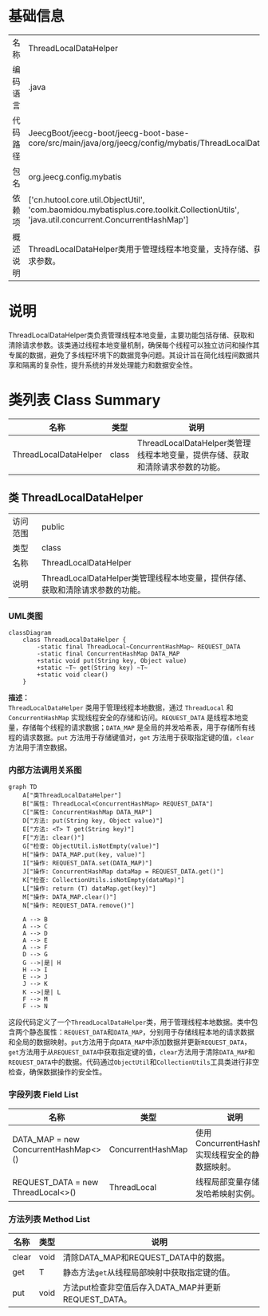 # 基础信息

|      |      |
|------|------|
| 名称 | ThreadLocalDataHelper |
| 编码语言 | .java |
| 代码路径 | JeecgBoot/jeecg-boot/jeecg-boot-base-core/src/main/java/org/jeecg/config/mybatis/ThreadLocalDataHelper.java |
| 包名 | org.jeecg.config.mybatis |
| 依赖项 | ['cn.hutool.core.util.ObjectUtil', 'com.baomidou.mybatisplus.core.toolkit.CollectionUtils', 'java.util.concurrent.ConcurrentHashMap'] |
| 概述说明 | ThreadLocalDataHelper类用于管理线程本地变量，支持存储、获取和清除请求参数。 |

# 说明

ThreadLocalDataHelper类负责管理线程本地变量，主要功能包括存储、获取和清除请求参数。该类通过线程本地变量机制，确保每个线程可以独立访问和操作其专属的数据，避免了多线程环境下的数据竞争问题。其设计旨在简化线程间数据共享和隔离的复杂性，提升系统的并发处理能力和数据安全性。

# 类列表 Class Summary

| 名称   | 类型  | 说明 |
|-------|------|-------------|
| ThreadLocalDataHelper | class | ThreadLocalDataHelper类管理线程本地变量，提供存储、获取和清除请求参数的功能。 |



## 类 ThreadLocalDataHelper

|      |      |
|------|------|
| 访问范围 | public |
| 类型 | class |
| 名称 | ThreadLocalDataHelper |
| 说明 | ThreadLocalDataHelper类管理线程本地变量，提供存储、获取和清除请求参数的功能。 |


### UML类图

```mermaid
classDiagram
    class ThreadLocalDataHelper {
        -static final ThreadLocal~ConcurrentHashMap~ REQUEST_DATA
        -static final ConcurrentHashMap DATA_MAP
        +static void put(String key, Object value)
        +static ~T~ get(String key) ~T~
        +static void clear()
    }
```

**描述：**  
`ThreadLocalDataHelper` 类用于管理线程本地数据，通过 `ThreadLocal` 和 `ConcurrentHashMap` 实现线程安全的存储和访问。`REQUEST_DATA` 是线程本地变量，存储每个线程的请求数据；`DATA_MAP` 是全局的并发哈希表，用于存储所有线程的请求数据。`put` 方法用于存储键值对，`get` 方法用于获取指定键的值，`clear` 方法用于清空数据。


### 内部方法调用关系图

```mermaid
graph TD
    A["类ThreadLocalDataHelper"]
    B["属性: ThreadLocal<ConcurrentHashMap> REQUEST_DATA"]
    C["属性: ConcurrentHashMap DATA_MAP"]
    D["方法: put(String key, Object value)"]
    E["方法: <T> T get(String key)"]
    F["方法: clear()"]
    G["检查: ObjectUtil.isNotEmpty(value)"]
    H["操作: DATA_MAP.put(key, value)"]
    I["操作: REQUEST_DATA.set(DATA_MAP)"]
    J["操作: ConcurrentHashMap dataMap = REQUEST_DATA.get()"]
    K["检查: CollectionUtils.isNotEmpty(dataMap)"]
    L["操作: return (T) dataMap.get(key)"]
    M["操作: DATA_MAP.clear()"]
    N["操作: REQUEST_DATA.remove()"]

    A --> B
    A --> C
    A --> D
    A --> E
    A --> F
    D --> G
    G -->|是| H
    H --> I
    E --> J
    J --> K
    K -->|是| L
    F --> M
    F --> N
```

这段代码定义了一个`ThreadLocalDataHelper`类，用于管理线程本地数据。类中包含两个静态属性：`REQUEST_DATA`和`DATA_MAP`，分别用于存储线程本地的请求数据和全局的数据映射。`put`方法用于向`DATA_MAP`中添加数据并更新`REQUEST_DATA`，`get`方法用于从`REQUEST_DATA`中获取指定键的值，`clear`方法用于清除`DATA_MAP`和`REQUEST_DATA`中的数据。代码通过`ObjectUtil`和`CollectionUtils`工具类进行非空检查，确保数据操作的安全性。

### 字段列表 Field List

| 名称  | 类型  | 说明 |
|-------|-------|------|
| DATA_MAP = new ConcurrentHashMap<>() | ConcurrentHashMap | 使用ConcurrentHashMap实现线程安全的静态数据映射。 |
| REQUEST_DATA = new ThreadLocal<>() | ThreadLocal<ConcurrentHashMap> | 线程局部变量存储并发哈希映射实例。 |

### 方法列表 Method List

| 名称  | 类型  | 说明 |
|-------|-------|------|
| clear | void | 清除DATA_MAP和REQUEST_DATA中的数据。 |
| get | T | 静态方法`get`从线程局部映射中获取指定键的值。 |
| put | void | 方法put检查非空值后存入DATA_MAP并更新REQUEST_DATA。 |




